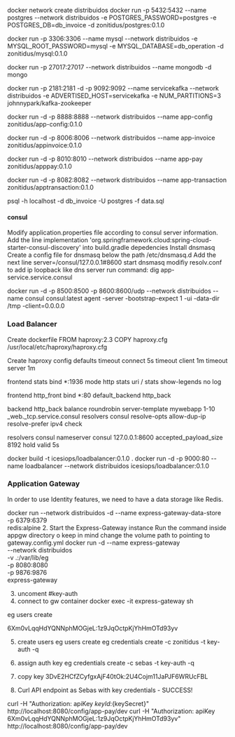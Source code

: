 docker network create distribuidos
docker run -p 5432:5432 --name postgres --network distribuidos -e POSTGRES_PASSWORD=postgres -e POSTGRES_DB=db_invoice -d zonitidus/postgres:0.1.0

docker run -p 3306:3306 --name mysql --network distribuidos -e MYSQL_ROOT_PASSWORD=mysql -e MYSQL_DATABASE=db_operation -d zonitidus/mysql:0.1.0

docker run -p 27017:27017 --network distribuidos --name mongodb -d mongo

docker run -p 2181:2181 -d -p 9092:9092 --name servicekafka --network distribuidos -e ADVERTISED_HOST=servicekafka -e NUM_PARTITIONS=3 johnnypark/kafka-zookeeper

docker run -d -p 8888:8888 --network distribuidos --name app-config zonitidus/app-config:0.1.0

docker run -d -p 8006:8006 --network distribuidos --name app-invoice zonitidus/appinvoice:0.1.0

docker run -d -p 8010:8010 --network distribuidos --name app-pay zonitidus/apppay:0.1.0

docker run -d -p 8082:8082 --network distribuidos --name app-transaction zonitidus/apptransaction:0.1.0

psql -h localhost -d db_invoice -U postgres -f data.sql

#### consul

Modify application.properties file according to consul server information.
Add the line  implementation 'org.springframework.cloud:spring-cloud-starter-consul-discovery' into build.gradle depedencies
Install dnsmasq
Create a config file for dnsmasq below the path /etc/dnsmasq.d
Add the next line server=/consul/127.0.0.1#8600
start dnsmasq
modifiy resolv.conf to add ip loopback like dns server
run command: dig app-service.service.consul

docker run -d -p 8500:8500 -p 8600:8600/udp --network distribuidos --name consul consul:latest agent -server -bootstrap-expect 1 -ui -data-dir /tmp -client=0.0.0.0

### Load Balancer
Create dockerfile 
FROM haproxy:2.3
COPY haproxy.cfg /usr/local/etc/haproxy/haproxy.cfg

Create haproxy config
defaults
   timeout connect 5s
   timeout client 1m
   timeout server 1m

frontend stats
   bind *:1936
   mode http
   stats uri /
   stats show-legends
   no log

frontend http_front
   bind *:80
   default_backend http_back

backend http_back
    balance roundrobin
    server-template mywebapp 1-10 _web._tcp.service.consul resolvers consul resolve-opts allow-dup-ip resolve-prefer ipv4 check

resolvers consul
    nameserver consul 127.0.0.1:8600
    accepted_payload_size 8192
    hold valid 5s

docker build -t icesiops/loadbalancer:0.1.0 .
docker run -d -p 9000:80 --name loadbalancer --network distribuidos icesiops/loadbalancer:0.1.0

### Application Gateway

In order to use Identity features, we need to have a data storage like Redis.

docker run --network distribuidos -d --name express-gateway-data-store \
                -p 6379:6379 \
                redis:alpine
2. Start the Express-Gateway instance
Run the command inside appgw directory o keep in mind change the volume path to pointing to gateway.config.yml
docker run -d --name express-gateway \
    --network distribuidos \
    -v .:/var/lib/eg \
    -p 8080:8080 \
    -p 9876:9876 \
    express-gateway

3. uncoment #key-auth
4. connect to gw container
docker exec -it express-gateway sh

eg users create

6Xm0vLqqHdYQNNphMOGjeL:1z9JqOctpKjYhHmOTd93yv

5. create users
eg users create
eg credentials create -c zonitidus -t key-auth -q

6. assign auth key
eg credentials create -c sebas -t key-auth -q

7. copy key 3DvE2HCfZCyfgxAjF40tOk:2U4Cojm11JaPJF6WRUcFBL

8. Curl API endpoint as Sebas  with key credentials - SUCCESS!

curl -H "Authorization: apiKey ${keyId}:${keySecret}" http://localhost:8080/config/app-pay/dev
curl -H "Authorization: apiKey 6Xm0vLqqHdYQNNphMOGjeL:1z9JqOctpKjYhHmOTd93yv" http://localhost:8080/config/app-pay/dev

